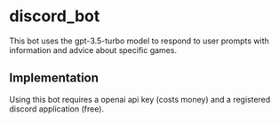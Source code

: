 # discord_bot

This bot uses the gpt-3.5-turbo model to respond to user prompts with information and advice about specific games.

## Implementation

Using this bot requires a openai api key (costs money) and a registered discord application (free).
